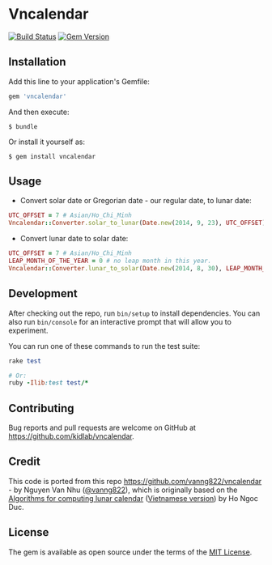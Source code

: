 # Vncalendar

[![Build Status](https://travis-ci.org/kidlab/vncalendar-ruby.svg?branch=master)](https://travis-ci.org/kidlab/vncalendar-ruby) [![Gem Version](https://badge.fury.io/rb/vncalendar.svg)](https://badge.fury.io/rb/vncalendar)

## Installation

Add this line to your application's Gemfile:

```ruby
gem 'vncalendar'
```

And then execute:

    $ bundle

Or install it yourself as:

    $ gem install vncalendar

## Usage

- Convert solar date or Gregorian date - our regular date, to lunar date:

```ruby
UTC_OFFSET = 7 # Asian/Ho_Chi_Minh
Vncalendar::Converter.solar_to_lunar(Date.new(2014, 9, 23), UTC_OFFSET)
```

- Convert lunar date to solar date:

```ruby
UTC_OFFSET = 7 # Asian/Ho_Chi_Minh
LEAP_MONTH_OF_THE_YEAR = 0 # no leap month in this year.
Vncalendar::Converter.lunar_to_solar(Date.new(2014, 8, 30), LEAP_MONTH_OF_THE_YEAR, UTC_OFFSET)
```

## Development

After checking out the repo, run `bin/setup` to install dependencies. You can also run `bin/console` for an interactive prompt that will allow you to experiment.

You can run one of these commands to run the test suite:

```ruby
rake test

# Or:
ruby -Ilib:test test/*
```

## Contributing

Bug reports and pull requests are welcome on GitHub at https://github.com/kidlab/vncalendar.

## Credit

This code is ported from this repo https://github.com/vanng822/vncalendar - by Nguyen Van Nhu ([@vanng822](https://github.com/vanng822)), which is originally based on the [Algorithms for computing lunar calendar](http://www.informatik.uni-leipzig.de/~duc/amlich/calrules_en.html) ([Vietnamese version](http://www.informatik.uni-leipzig.de/~duc/amlich/calrules.html)) by Ho Ngoc Duc.

## License

The gem is available as open source under the terms of the [MIT License](http://opensource.org/licenses/MIT).


